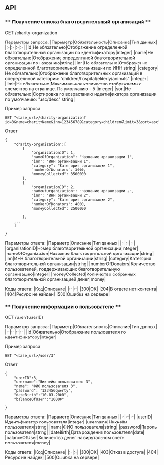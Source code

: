 ## API ## 
### ** Получение списка благотворительный организаций ** ###

GET /charity-organization

Параметры запроса:
|Параметр|Обязательность|Описание|Тип данных|
|:-|:-|:-|:-|
|id|Не обязательно|Отображение определенной благотворительной организации по идентификатору|integer|
|name|Не обязательно|Отображение определенной благотворительной организации по названию|string|
|inn|Не обязательно|Отображение определенной благотворительной организации по ИНН|string|
|category|Не обязательно|Отображение благотворительных организаций в опеределнной категории: "children/hospital/elderly/animals" |integer|
|limit|Не обязательно|Максимальное количество отображаемых элементов на странице. По умолчанию - 5 |integer|
|sort|Не обязательно|Сортировка по возрастанию идентификатора организации по умолчанию: "asc/desc"|string|

Пример запроса: 
``` 
GET "<base_url>/charity-organization?id=3&name=charityName&inn=123456789&category=children&limit=3&sort=asc" 
```

Ответ
```
{
    "charity-organization":[
        {
            "organizationID": 1,
            "nameOfOrganization": "Название организации 1",
            "inn": "ИНН организации 1",
            "category": "Категория организации 1",
            "numberOfDonators": 3000,
            "moneyCollected": 3500000
        },
        {
            "organizationID": 2,
            "nameOfOrganization": "Название организации 2",
            "inn": "ИНН организации 2",
            "category": "Категория организации 2",
            "numberOfDonators": 4000,
            "moneyCollected": 2500000

        },
    ...
    ]
    
}
```
Параметры ответа:
|Параметр|Описание|Тип данных|
|:-|:-|:-|
|organizationID|Номер благотворительной организации|integer|
|nameOfOrganization|Название благотворительной организации|string|
|inn|ИНН благотворительной организации|string|
|category|Категория благотворительной организации|string|
|numberOfDonators|Количество пользователей, поддерживающих благотворительную организацию|integer|
|moneyCollected|Количество собранных благотворительной организацией денег|money|

Коды ответа:
|Код|Описание|
|:-|:-|
|200|ОК|
|204|В ответе нет контента|
|404|Ресурс не найден|
|500|Ошибка на сервере|


### ** Получение информации о пользователе ** ###

GET /user/{userID}

Параметры запроса:
|Параметр|Обязательность|Описание|Тип данных|
|:-|:-|:-|:-|
|id|Обязательно|Отображение пользователя по идентификатору|integer|

Пример запроса: 
``` 
GET "<base_url>/user/3" 
```

Ответ
```
{
    "userID":3,
    "username":"Никнейм пользователя 3",
    "name": "ФИО пользователя 3",
    "password": "123456qwerty",
    "dateBirth":"10.03.2000",
    "balanceOfUser":"10000"
    
}
```
Параметры ответа:
|Параметр|Описание|Тип данных|
|:-|:-|:-|
|userID|Идентификатор пользователя|integer|
|username|Никнейм пользователя|string|
|name|ФИО пользователя|string|
|password|Пароль пользователя|string|
|dateBirth|Дата рождения пользователя|date|
|balanceOfUser|Количество денег на вирутальном счете пользователя|money|

Коды ответа:
|Код|Описание|
|:-|:-|
|200|ОК|
|403|Отказ в доступе|
|404|Ресурс не найден|
|500|Ошибка на сервере|
